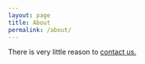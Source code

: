 ```yaml
---
layout: page
title: About
permalink: /about/
---
```


There is very little reason to [contact us.](mailto:kalevi.niileksela@gmail.com)
